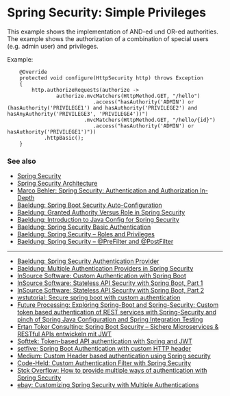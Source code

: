 # Spring Security: Simple Privileges

This example shows the implementation of AND-ed und OR-ed authorities. The example shows the authorization of a combination of special users (e.g. admin user) and privileges.

Example:

```
    @Override
    protected void configure(HttpSecurity http) throws Exception
    {
        http.authorizeRequests(authorize ->
                authorize.mvcMatchers(HttpMethod.GET, "/hello")
                            .access("hasAuthority('ADMIN') or (hasAuthority('PRIVILEGE1') and hasAuthority('PRIVILEGE2') and hasAnyAuthority('PRIVILEGE3', 'PRIVILEGE4'))")
                         .mvcMatchers(HttpMethod.GET, "/hello/{id}")
                            .access("hasAuthority('ADMIN') or hasAuthority('PRIVILEGE1')"))
            .httpBasic();
    }
```

### See also

* [Spring Security](https://docs.spring.io/spring-security/site/docs/current/reference/html5/)
* [Spring Security Architecture](https://spring.io/guides/topicals/spring-security-architecture/)
* [Marco Behler: Spring Security: Authentication and Authorization In-Depth](https://www.marcobehler.com/guides/spring-security)
* [Baeldung: Spring Boot Security Auto-Configuration](https://www.baeldung.com/spring-boot-security-autoconfiguration)
* [Baeldung: Granted Authority Versus Role in Spring Security](https://www.baeldung.com/spring-security-granted-authority-vs-role)
* [Baeldung: Introduction to Java Config for Spring Security](https://www.baeldung.com/java-config-spring-security)
* [Baeldung: Spring Security Basic Authentication](https://www.baeldung.com/spring-security-basic-authentication)
* [Baeldung: Spring Security – Roles and Privileges](https://www.baeldung.com/role-and-privilege-for-spring-security-registration)
* [Baeldung: Spring Security – @PreFilter and @PostFilter](https://www.baeldung.com/spring-security-prefilter-postfilter)

---

* [Baeldung: Spring Security Authentication Provider](https://www.baeldung.com/spring-security-authentication-provider)
* [Baeldung: Multiple Authentication Providers in Spring Security](https://www.baeldung.com/spring-security-multiple-auth-providers)
* [InSource Software: Custom Authentication with Spring Boot](https://insource.io/blog/articles/custom-authentication-with-spring-boot.html)
* [InSource Software: Stateless API Security with Spring Boot, Part 1](https://insource.io/blog/articles/stateless-api-security-with-spring-boot-part-1.html)
* [InSource Software: Stateless API Security with Spring Boot, Part 2](https://insource.io/blog/articles/stateless-api-security-with-spring-boot-part-2.html)
* [wstutorial: Secure spring boot with custom authentication](https://wstutorial.com/rest/spring-boot-security-custom-authentication.html)
* [Future Processing: Exploring Spring-Boot and Spring-Security: Custom token based authentication of REST services with Spring-Security and pinch of Spring Java Configuration and Spring Integration Testing](https://kariera.future-processing.pl/blog/exploring-spring-boot-and-spring-security-custom-token-based-authentication-of-rest-services-with-spring-security-and-pinch-of-spring-java-configuration-and-spring-integration-testing/)
* [Ertan Toker Consulting: Spring Boot Security – Sichere Microservices & RESTful APIs entwickeln mit JWT](https://ertan-toker.de/spring-boot-spring-security-jwt-token/)
* [Softtek: Token-based API authentication with Spring and JWT](https://blog.softtek.com/en/token-based-api-authentication-with-spring-and-jwt)
* [setfive: Spring Boot Authentication with custom HTTP header](https://shout.setfive.com/2015/11/02/spring-boot-authentication-with-custom-http-header/)
* [Medium: Custom Header based authentication using Spring security](https://salahuddin-s.medium.com/custom-header-based-authentication-using-spring-security-17f4163d0986)
* [Code-Held: Custom Authentication Filter with Spring Security](https://code-held.com/2019/05/09/custom-authentication-with-spring-security/)
* [Stck Overflow: How to provide multiple ways of authentication with Spring Security](https://stackoverflow.com/questions/49225035/how-to-provide-multiple-ways-of-authentication-with-spring-security)
* [ebay: Customizing Spring Security with Multiple Authentications](https://tech.ebayinc.com/engineering/customizing-spring-security-with-multiple-authentications/)
